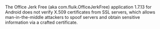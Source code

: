 The Office Jerk Free (aka com.fluik.OfficeJerkFree) application 1.7.13 for Android does not verify X.509 certificates from SSL servers, which allows man-in-the-middle attackers to spoof servers and obtain sensitive information via a crafted certificate.